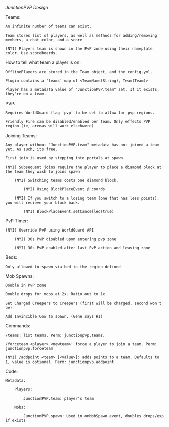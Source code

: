 *JunctionPVP Design*

Teams:

    An infinite number of teams can exist.
    
    Team stores list of players, as well as methods for adding/removing members, a chat color, and a score
    
    (NYI) Players team is shown in the PvP zone using their nameplate color. Use scoreboards.


How to tell what team a player is on:

    OfflinePlayers are stored in the Team object, and the config.yml.

    Plugin contains a 'teams' map of <TeamName(String), Team(Team)>

    Player has a metadata value of "JunctionPVP.team" set. If it exists, they're on a team.


PVP:

    Requires WorldGuard flag 'pvp' to be set to allow for pvp regions.
    
    Friendly Fire can be disabled/enabled per team. Only effects PVP region (ie, arenas will work elsehwere)

Joining Teams:

    Any player without "JunctionPVP.team" metadata has not joined a team yet. As such, its free.

    First join is used by stepping into portals at spawn

    (NYI) Subsequent joins require the player to place a diamond block at the team they wish to joins spawn
    
        (NYI) Switching teams costs one diamond block.
        
            (NYI) Using BlockPlaceEvent @ coords
            
        (NYI) If you switch to a losing team (one that has less points), you will recieve your block back.
        
            (NYI) BlockPlaceEvent.setCancelled(true)


PvP Timer:

    (NYI) Override PvP using WorldGuard API
    
        (NYI) 30s PvP disabled upon entering pvp zone
        
        (NYI) 30s PvP enabled after last PvP action and leaving zone

Beds:

    Only allowed to spawn via bed in the region defined

Mob Spawns:

    Double in PvP zone
    
    Double drops for mobs at 2x. Ratio out to 1x.
    
    Set Charged Creepers to Creepers (first will be charged, second won't be)
    
    Add Invincible Cow to spawn. (Gene says HI)
    
Commands:

    /teams: list teams. Perm: junctionpvp.teams.

    /forceteam <player> <newteam>: force a player to join a team. Perm: junctionpvp.forceteam
    
    (NYI) /addpoint <team> [<value>]: adds points to a team. Defaults to 1, value is optional. Perm: junctionpvp.addpoint




Code:

    Metadata:

        Players:

            JunctionPVP.team: player's team

        Mobs:

            JunctionPVP.spawn: Used in onMobSpawn event, doubles drops/exp if exists